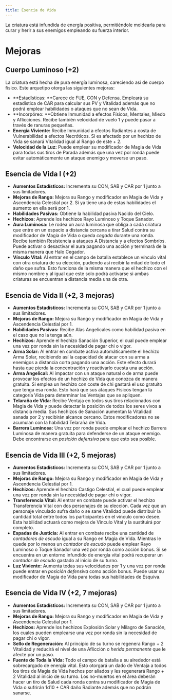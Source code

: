 ```yaml
---
title: Esencia de Vida
---
```


La criatura está infundida de energía positiva, permitiéndole moldearla para curar y herir a sus enemigos empleando su fuerza interior. 

# Mejoras

## Cuerpo Luminoso (+2)

La criatura está hecha de pura energía luminosa, careciendo así de cuerpo físico. Este arquetipo otorga las siguientes mejoras:

- **Estadísticas: **Carece de FUE, CON y Defensa. Empleará su estadística de CAR para calcular sus PV y Vitalidad además que no podrá emplear habilidades o ataques que no sean de Vida.
- **Incorpóreo: **Obtiene Inmunidad a efectos Físicos, Mentales, Miedo y Aflicciones. Recibe también velocidad de vuelo 1 y puede pasar a través de ranuras pequeñas. 
- **Energía Viviente:** Recibe Inmunidad a efectos Radiantes a costa de Vulnerabilidad a efectos Necróticos. Si es afectado por un hechizo de Vida se sanará Vitalidad igual al Rango de este + 2.
- **Velocidad de la Luz:** Puede emplear su modificador de Magia de Vida para todos sus tiros de Parada además que una vez por ronda puede evitar automáticamente un ataque enemigo y moverse un paso.

## Esencia de Vida I (+2)

- **Aumentos Estadísticos:** Incrementa su CON, SAB y CAR por 1 junto a sus limitadores.
- **Mejoras de Rango:** Mejora su Rango y modificador en Magia de Vida y Ascendencia Celestial por 2. Si ya tiene una de estas habilidades el aumento en ella será por 1. 
- **Habilidades Pasivas:** Obtiene la habilidad pasiva Nacido del Cielo.
- **Hechizos:** Aprende los hechizos Rayo Luminoso y Toque Sanador.
- **Aura Luminosa:** Le rodea un aura luminosa que obliga a cada criatura que entre en un espacio a distancia cercana a tirar Salud contra su modificador de Magia de Vida o queda <i>cegada</i> durante una ronda. Recibe también Resistencia a ataques A Distancia y a efectos Sombríos. Puede activar o desactivar el aura pagando una acción y terminará de la misma manera que Halo Cegador.
- **Vínculo Vital:** Al entrar en el campo de batalla establece un vínculo vital con otra criatura de su elección, pudiendo así recibir la mitad de todo el daño que sufra. Esto funciona de la misma manera que el hechizo con el mismo nombre y al igual que este solo podrá activarse si ambas criaturas se encuentran a distancia media una de otra.

## Esencia de Vida II (+2, 3 mejoras)

- **Aumentos Estadísticos:** Incrementa su CON, SAB y CAR por 1 junto a sus limitadores.
- **Mejoras de Rango:** Mejora su Rango y modificador en Magia de Vida y Ascendencia Celestial por 1.
- **Habilidades Pasivas:** Recibe Alas Angelicales como habilidad pasiva en el caso que no la tenga aún.
- **Hechizos:** Aprende el hechizo Sanación Superior, el cual puede emplear una vez por ronda sin la necesidad de pagar chi o vigor.
- **Arma Solar:** Al entrar en combate activa automáticamente el hechizo Arma Solar, recibiendo así la capacidad de atacar con su arma a enemigos a distancia corta pagando una acción. Este efecto durará hasta que pierda la concentración y reactivarlo cuesta una acción.
- **Arma Angelical:** Al impactar con un ataque natural o de arma puede provocar los efectos de un hechizo de Vida que conozca de manera gratuita. Si emplea un hechizo con coste de chi gastará el uso gratuito que tenga esa ronda. Esto hará que sus ataques Físicos tengan la categoría Vida para determinar las Ventajas que se apliquen.
- **Telaraña de Vida:** Recibe Ventaja en todos sus tiros relacionados con Magia de Vida y puede detectar la posición de todos los seres vivos a distancia media. Sus hechizos de Sanación aumentan la Vitalidad sanada por 2 y recibirán alcance cercano. Estos modificadores no se acumulan con la habilidad Telaraña de Vida.
- **Barrera Luminosa:** Una vez por ronda puede emplear el hechizo Barrera Luminosa de manera gratuita para defenderse de un ataque enemigo. Debe encontrarse en *posición defensiva* para que esto sea posible.

## Esencia de Vida III (+2, 5 mejoras)

- **Aumentos Estadísticos:** Incrementa su CON, SAB y CAR por 1 junto a sus limitadores.
- **Mejoras de Rango:** Mejora su Rango y modificador en Magia de Vida y Ascendencia Celestial por 1.
- **Hechizos:** Aprende el hechizo Castigo Celestial, el cual puede emplear una vez por ronda sin la necesidad de pagar chi o vigor.
- **Transferencia Vital:** Al entrar en combate puede activar el hechizo Transferencia Vital con dos personajes de su elección. Cada vez que un personaje vinculado sufra daño o se sane Vitalidad puede distribuir la cantidad total entre todos los participantes en el vínculo como desee. Esta habilidad actuará como mejora de Vínculo Vital y la sustituirá por completo.
- **Espadas de Justicia:** Al entrar en combate recibe una cantidad de *contadores de escudo* igual a su Rango en Magia de Vida. Mientras le quede por lo menos un *contador de escudo* puede emplear Rayo Luminoso o Toque Sanador una vez por ronda como acción bonus. Si se encuentra en un entorno infundido de energía vital podrá recuperar un *contador de escudo* gastado al inicio de su turno.  
- **Luz Viviente:** Aumenta todas sus velocidades por 1 y una vez por ronda puede entrar en *posición defensiva* como acción bonus. Puede usar su modificador de Magia de Vida para todas sus habilidades de Esquiva.

## Esencia de Vida IV (+2, 7 mejoras)

- **Aumentos Estadísticos:** Incrementa su CON, SAB y CAR por 1 junto a sus limitadores.
- **Mejoras de Rango:** Mejora su Rango y modificador en Magia de Vida y Ascendencia Celestial por 1.
- **Hechizos:** Aprende los hechizos Explosión Solar y Milagro de Sanación, los cuales pueden emplearse una vez por ronda sin la necesidad de pagar chi o vigor.
- **Sello de Regeneración:** Al principio de su turno se regenera Rango + 2 Vitalidad y reducirá el nivel de una Aflicción o *herida permanente* que le afecte por un paso. 
- **Fuente de Toda la Vida:** Todo el campo de batalla a su alrededor está sobrecargado de energía vital. Esto otorgará un dado de Ventaja a todos los tiros de Magia de Vida hechos por aliados y les regenerará Rango + 2 Vitalidad al inicio de su turno. Los no-muertos en el área deberán hacer un tiro de Salud cada ronda contra su modificador de Magia de Vida o sufrirán 1d10 + CAR daño Radiante además que no podrán sanarse.